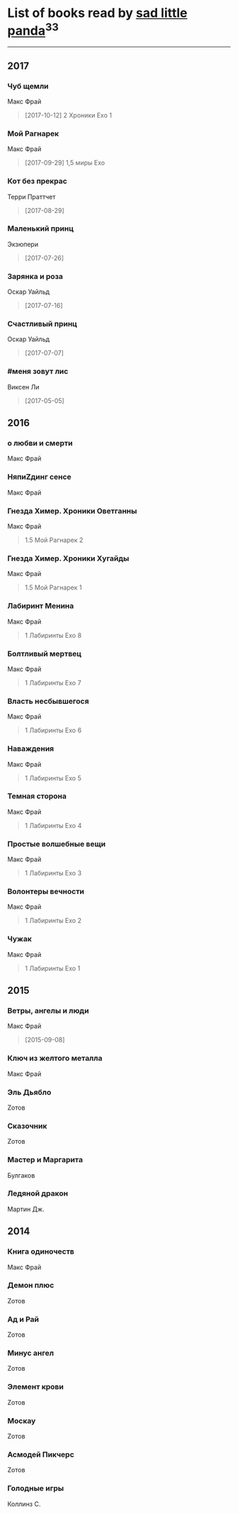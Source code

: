# List of books read by [sad little panda](https://www.facebook.com/app_scoped_user_id/1882525281990290/)<sup>33</sup>
---

## 2017

### Чуб щемли
Макс Фрай
> [2017-10-12] 2 Хроники Ехо 1


### Мой Рагнарек
Макс Фрай
> [2017-09-29] 1,5 миры Ехо


### Кот без прекрас
Терри Праттчет
> [2017-08-29] 


### Маленький принц
Экзюпери
> [2017-07-26] 


### Зарянка и роза
Оскар Уайльд
> [2017-07-16] 


### Счастливый принц
Оскар Уайльд
> [2017-07-07] 


### #меня зовут лис
Виксен Ли
> [2017-05-05] 



## 2016

### о любви и смерти
Макс Фрай


### НяпиZдинг сенсе
Макс Фрай


### Гнезда Химер. Хроники Оветганны
Макс Фрай
> 1.5 Мой Рагнарек 2


### Гнезда Химер. Хроники Хугайды
Макс Фрай
> 1.5 Мой Рагнарек 1


### Лабиринт Менина
Макс Фрай
> 1 Лабиринты Ехо 8


### Болтливый мертвец
Макс Фрай
> 1 Лабиринты Ехо 7


### Власть несбывшегося
Макс Фрай
> 1 Лабиринты Ехо 6


### Наваждения
Макс Фрай
> 1 Лабиринты Ехо 5


### Темная сторона
Макс Фрай
> 1 Лабиринты Ехо 4


### Простые волшебные вещи
Макс Фрай
> 1 Лабиринты Ехо 3


### Волонтеры вечности
Макс Фрай
> 1 Лабиринты Ехо 2


### Чужак
Макс Фрай
> 1 Лабиринты Ехо 1



## 2015

### Ветры, ангелы и люди
Макс Фрай
> [2015-09-08] 


### Ключ из желтого металла
Макс Фрай


### Эль Дьябло
Zотов


### Сказочник
Zотов


### Мастер и Маргарита
Булгаков


### Ледяной дракон
Мартин Дж.



## 2014

### Книга одиночеств
Макс Фрай


### Демон плюс
Zотов


### Ад и Рай
Zотов


### Минус ангел
Zотов


### Элемент крови
Zотов


### Москау
Zотов


### Асмодей Пикчерс
Zотов


### Голодные игры
Коллинз С.



